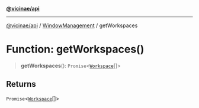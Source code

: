 [**@vicinae/api**](../../../../README.md)

***

[@vicinae/api](../../../../README.md) / [WindowManagement](../README.md) / getWorkspaces

# Function: getWorkspaces()

> **getWorkspaces**(): `Promise`\<[`Workspace`](../type-aliases/Workspace.md)[]\>

## Returns

`Promise`\<[`Workspace`](../type-aliases/Workspace.md)[]\>
